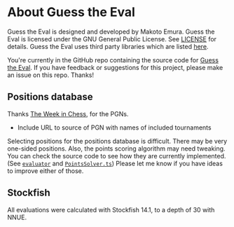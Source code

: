 # About Guess the Eval

Guess the Eval is designed and developed by Makoto Emura. Guess the Eval is licensed under the GNU General Public License. See [LICENSE](LICENSE) for details.  Guess the Eval uses third party libraries which are listed [here](thirdPartyLicenses.md).

You're currently in the GitHub repo containing the source code for [Guess the Eval](https://github.com/MakotoE/guess-the-eval). If you have feedback or suggestions for this project, please make an issue on this repo. Thanks!

## Positions database

Thanks [The Week in Chess](https://theweekinchess.com/), for the PGNs.
- Include URL to source of PGN with names of included tournaments

Selecting positions for the positions database is difficult. There may be very one-sided positions. Also, the points scoring algorithm may need tweaking. You can check the source code to see how they are currently implemented. (See [`evaluator`](https://github.com/MakotoE/guess-the-eval/blob/main/evaluator/src/main.rs) and [`PointsSolver.ts`](https://github.com/MakotoE/guess-the-eval/blob/main/src/PointsSolver.ts)) Please let me know if you have ideas to improve either of those.

## Stockfish

All evaluations were calculated with Stockfish 14.1, to a depth of 30 with NNUE.
